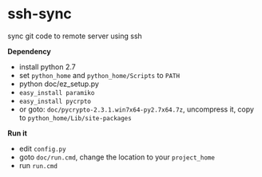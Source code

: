 ssh-sync
========

sync git code to remote server using ssh

**Dependency**
* install python 2.7
* set `python_home` and `python_home/Scripts` to `PATH`
* python doc/ez_setup.py
* `easy_install paramiko`
* `easy_install pycrpto` 
 * or goto: `doc/pycrypto-2.3.1.win7x64-py2.7x64.7z`, uncompress it, copy to `python_home/Lib/site-packages`
 
**Run it**
* edit `config.py`
* goto `doc/run.cmd`, change the location to your `project_home`
* run `run.cmd`
